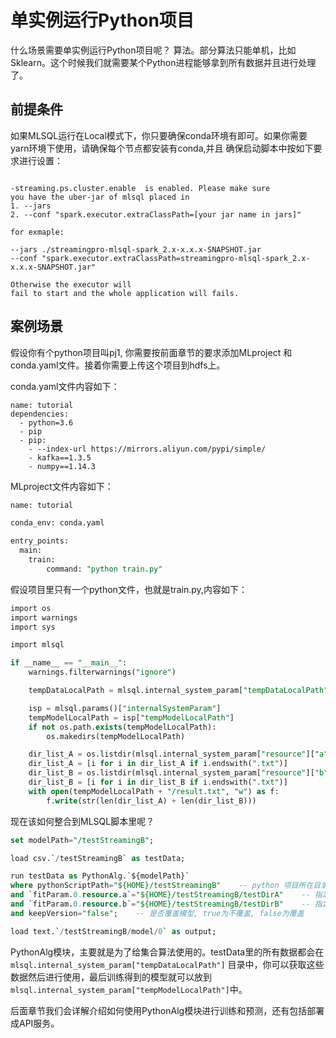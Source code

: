 # 单实例运行Python项目

什么场景需要单实例运行Python项目呢？ 算法。部分算法只能单机，比如Sklearn。这个时候我们就需要某个Python进程能够拿到所有数据并且进行处理了。

## 前提条件

如果MLSQL运行在Local模式下，你只要确保conda环境有即可。如果你需要yarn环境下使用，请确保每个节点都安装有conda,并且
确保启动脚本中按如下要求进行设置：

```

-streaming.ps.cluster.enable  is enabled. Please make sure
you have the uber-jar of mlsql placed in
1. --jars
2. --conf "spark.executor.extraClassPath=[your jar name in jars]"

for exmaple:

--jars ./streamingpro-mlsql-spark_2.x-x.x.x-SNAPSHOT.jar
--conf "spark.executor.extraClassPath=streamingpro-mlsql-spark_2.x-x.x.x-SNAPSHOT.jar"

Otherwise the executor will
fail to start and the whole application will fails.

```

## 案例场景

假设你有个python项目叫pj1, 你需要按前面章节的要求添加MLproject 和 conda.yaml文件。接着你需要上传这个项目到hdfs上。

conda.yaml文件内容如下：

```
name: tutorial
dependencies:
  - python=3.6
  - pip
  - pip:
    - --index-url https://mirrors.aliyun.com/pypi/simple/
    - kafka==1.3.5
    - numpy==1.14.3

```

MLproject文件内容如下：

```sql
name: tutorial

conda_env: conda.yaml

entry_points:
  main:
    train:        
        command: "python train.py"

```

假设项目里只有一个python文件，也就是train.py,内容如下：

```sql
import os
import warnings
import sys

import mlsql

if __name__ == "__main__":
    warnings.filterwarnings("ignore")

    tempDataLocalPath = mlsql.internal_system_param["tempDataLocalPath"]

    isp = mlsql.params()["internalSystemParam"]
    tempModelLocalPath = isp["tempModelLocalPath"]
    if not os.path.exists(tempModelLocalPath):
        os.makedirs(tempModelLocalPath)

    dir_list_A = os.listdir(mlsql.internal_system_param["resource"]["a"])
    dir_list_A = [i for i in dir_list_A if i.endswith(".txt")]
    dir_list_B = os.listdir(mlsql.internal_system_param["resource"]["b"])
    dir_list_B = [i for i in dir_list_B if i.endswith(".txt")]
    with open(tempModelLocalPath + "/result.txt", "w") as f:
        f.write(str(len(dir_list_A) + len(dir_list_B)))

```

现在该如何整合到MLSQL脚本里呢？

```sql
set modelPath="/testStreamingB";

load csv.`/testStreamingB` as testData;

run testData as PythonAlg.`${modelPath}`
where pythonScriptPath="${HOME}/testStreamingB"    -- python 项目所在目录
and `fitParam.0.resource.a`="${HOME}/testStreamingB/testDirA"    -- 指定要加载文件目录
and `fitParam.0.resource.b`="${HOME}/testStreamingB/testDirB"    -- 指定要加载文件目录
and keepVersion="false";    -- 是否覆盖模型, true为不覆盖, false为覆盖

load text.`/testStreamingB/model/0` as output;

```

PythonAlg模块，主要就是为了给集合算法使用的。testData里的所有数据都会在`mlsql.internal_system_param["tempDataLocalPath"]`
目录中，你可以获取这些数据然后进行使用，最后训练得到的模型就可以放到`mlsql.internal_system_param["tempModelLocalPath"]`中。

后面章节我们会详解介绍如何使用PythonAlg模块进行训练和预测，还有包括部署成API服务。 







